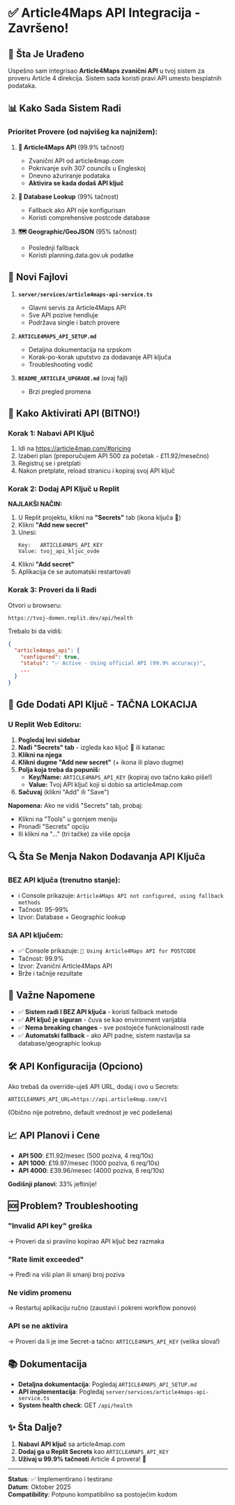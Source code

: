 # ✅ Article4Maps API Integracija - Završeno!

## 🎯 Šta Je Urađeno

Uspešno sam integrisao **Article4Maps zvanični API** u tvoj sistem za proveru Article 4 direkcija. Sistem sada koristi pravi API umesto besplatnih podataka.

## 📊 Kako Sada Sistem Radi

### Prioritet Provere (od najvišeg ka najnižem):

1. **🔑 Article4Maps API** (99.9% tačnost)
   - Zvanični API od article4map.com
   - Pokrivanje svih 307 councils u Engleskoj
   - Dnevno ažuriranje podataka
   - **Aktivira se kada dodaš API ključ**

2. **💾 Database Lookup** (99% tačnost)
   - Fallback ako API nije konfigurisan
   - Koristi comprehensive postcode database

3. **🗺️ Geographic/GeoJSON** (95% tačnost)
   - Poslednji fallback
   - Koristi planning.data.gov.uk podatke

## 🔧 Novi Fajlovi

1. **`server/services/article4maps-api-service.ts`**
   - Glavni servis za Article4Maps API
   - Sve API pozive hendluje
   - Podržava single i batch provere

2. **`ARTICLE4MAPS_API_SETUP.md`**
   - Detaljna dokumentacija na srpskom
   - Korak-po-korak uputstvo za dodavanje API ključa
   - Troubleshooting vodič

3. **`README_ARTICLE4_UPGRADE.md`** (ovaj fajl)
   - Brzi pregled promena

## 🚀 Kako Aktivirati API (BITNO!)

### Korak 1: Nabavi API Ključ

1. Idi na https://article4map.com/#pricing
2. Izaberi plan (preporučujem API 500 za početak - £11.92/mesečno)
3. Registruj se i pretplati
4. Nakon pretplate, reload stranicu i kopiraj svoj API ključ

### Korak 2: Dodaj API Ključ u Replit

**NAJLAKŠI NAČIN:**

1. U Replit projektu, klikni na **"Secrets"** tab (ikona ključa 🔐)
2. Klikni **"Add new secret"**
3. Unesi:
   ```
   Key:   ARTICLE4MAPS_API_KEY
   Value: tvoj_api_kljuc_ovde
   ```
4. Klikni **"Add secret"**
5. Aplikacija će se automatski restartovati

### Korak 3: Proveri da li Radi

Otvori u browseru:
```
https://tvoj-domen.replit.dev/api/health
```

Trebalo bi da vidiš:
```json
{
  "article4maps_api": {
    "configured": true,
    "status": "✅ Active - Using official API (99.9% accuracy)",
    ...
  }
}
```

## 📍 Gde Dodati API Ključ - TAČNA LOKACIJA

### U Replit Web Editoru:

1. **Pogledaj levi sidebar**
2. **Nađi "Secrets" tab** - izgleda kao ključ 🔐 ili katanac
3. **Klikni na njega**
4. **Klikni dugme "Add new secret"** (+ ikona ili plavo dugme)
5. **Polja koja treba da popuniš:**
   - **Key/Name:** `ARTICLE4MAPS_API_KEY` (kopiraj ovo tačno kako piše!)
   - **Value:** Tvoj API ključ koji si dobio sa article4map.com
6. **Sačuvaj** (klikni "Add" ili "Save")

**Napomena:** Ako ne vidiš "Secrets" tab, probaj:
- Klikni na "Tools" u gornjem meniju
- Pronađi "Secrets" opciju
- Ili klikni na "..." (tri tačke) za više opcija

## 🔍 Šta Se Menja Nakon Dodavanja API Ključa

### BEZ API ključa (trenutno stanje):
- ℹ️ Console prikazuje: `Article4Maps API not configured, using fallback methods`
- Tačnost: 95-99%
- Izvor: Database + Geographic lookup

### SA API ključem:
- ✅ Console prikazuje: `🔑 Using Article4Maps API for POSTCODE`
- Tačnost: 99.9%
- Izvor: Zvanični Article4Maps API
- Brže i tačnije rezultate

## 📝 Važne Napomene

- ✅ **Sistem radi I BEZ API ključa** - koristi fallback metode
- ✅ **API ključ je siguran** - čuva se kao environment varijabla
- ✅ **Nema breaking changes** - sve postojeće funkcionalnosti rade
- ✅ **Automatski fallback** - ako API padne, sistem nastavlja sa database/geographic lookup

## 🛠️ API Konfiguracija (Opciono)

Ako trebaš da override-uješ API URL, dodaj i ovo u Secrets:
```
ARTICLE4MAPS_API_URL=https://api.article4map.com/v1
```
(Obično nije potrebno, default vrednost je već podešena)

## 📈 API Planovi i Cene

- **API 500**: £11.92/mesec (500 poziva, 4 req/10s)
- **API 1000**: £19.97/mesec (1000 poziva, 6 req/10s)  
- **API 4000**: £39.96/mesec (4000 poziva, 8 req/10s)

**Godišnji planovi**: 33% jeftinije!

## 🆘 Problem? Troubleshooting

### "Invalid API key" greška
→ Proveri da si pravilno kopirao API ključ bez razmaka

### "Rate limit exceeded"
→ Pređi na viši plan ili smanji broj poziva

### Ne vidim promenu
→ Restartuj aplikaciju ručno (zaustavi i pokreni workflow ponovo)

### API se ne aktivira
→ Proveri da li je ime Secret-a tačno: `ARTICLE4MAPS_API_KEY` (velika slova!)

## 📚 Dokumentacija

- **Detaljna dokumentacija**: Pogledaj `ARTICLE4MAPS_API_SETUP.md`
- **API implementacija**: Pogledaj `server/services/article4maps-api-service.ts`
- **System health check**: GET `/api/health`

## ✨ Šta Dalje?

1. **Nabavi API ključ** sa article4map.com
2. **Dodaj ga u Replit Secrets** kao `ARTICLE4MAPS_API_KEY`
3. **Uživaj u 99.9% tačnosti** Article 4 provera! 🎉

---

**Status**: ✅ Implementirano i testirano  
**Datum**: Oktober 2025  
**Compatibility**: Potpuno kompatibilno sa postojećim kodom
